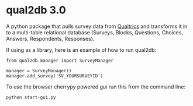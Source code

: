 # qual2db 3.0
A python package that pulls survey data from [Qualtrics](http://www.qualtrics.com/) and transforms it in to a multi-table relational database (Surveys, Blocks, Questions, Choices, Answers, Respondents, Responses).

If using as a library, here is an example of how to run qual2db:

    from qual2db.manager import SurveyManager

    manager = SurveyManager()
    manager.add_survey('SV_YOURSURVEYID')

To use the browser cherrypy powered gui run this from the command line:

    python start-gui.py
